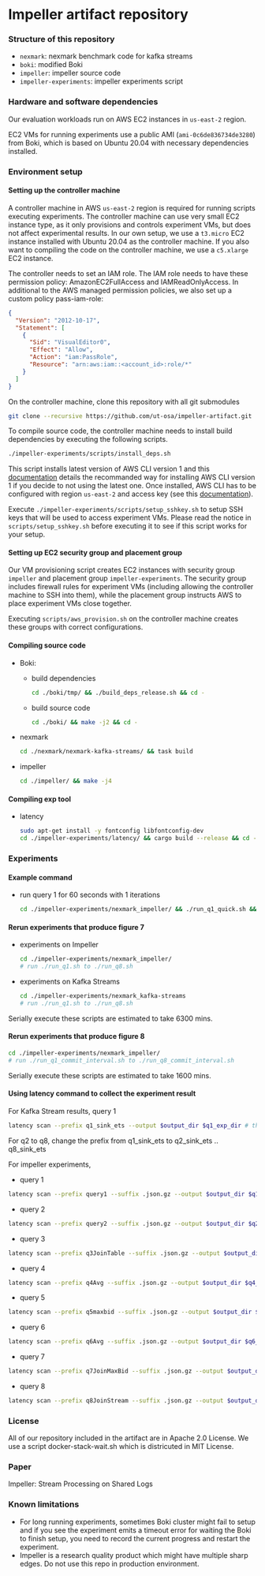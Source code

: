# Impeller artifact repository

### Structure of this repository ###
* `nexmark`: nexmark benchmark code for kafka streams
* `boki`: modified Boki
* `impeller`: impeller source code
* `impeller-experiments`: impeller experiments script

### Hardware and software dependencies ###

Our evaluation workloads run on AWS EC2 instances in `us-east-2` region.

EC2 VMs for running experiments use a public AMI (`ami-0c6de836734de3280`) from Boki,
which is based on Ubuntu 20.04 with necessary dependencies installed.

### Environment setup ###

#### Setting up the controller machine ####

A controller machine in AWS `us-east-2` region is required for running scripts executing experiments.
The controller machine can use very small EC2 instance type, as it only provisions and controls experiment VMs,
but does not affect experimental results.
In our own setup, we use a `t3.micro` EC2 instance installed with Ubuntu 20.04 as the controller machine. If you also
want to compiling the code on the controller machine, we use a `c5.xlarge` EC2 instance.

The controller needs to set an IAM role. The IAM role needs to have these permission policy: AmazonEC2FullAccess and IAMReadOnlyAccess. 
In additional to the AWS managed permission policies, we also set up a custom policy pass-iam-role:
```json
{
  "Version": "2012-10-17",
  "Statement": [
    {
      "Sid": "VisualEditor0",
      "Effect": "Allow",
      "Action": "iam:PassRole",
      "Resource": "arn:aws:iam::<account_id>:role/*"
    }
  ]
}
```

On the controller machine, clone this repository with all git submodules
```bash
git clone --recursive https://github.com/ut-osa/impeller-artifact.git
```

To compile source code, the controller machine needs to install build dependencies by executing the following scripts. 
```bash
./impeller-experiments/scripts/install_deps.sh
```
This script installs latest version of AWS CLI version 1
and this [documentation](https://docs.aws.amazon.com/cli/latest/userguide/install-linux.html)
details the recommanded way for installing AWS CLI version 1 if you decide to not using the latest one.
Once installed, AWS CLI has to be configured with region `us-east-2` and access key
(see this [documentation](https://docs.aws.amazon.com/cli/latest/userguide/cli-configure-quickstart.html)).

Execute `./impeller-experiments/scripts/setup_sshkey.sh` to setup SSH keys that will be used to access experiment VMs.
Please read the notice in `scripts/setup_sshkey.sh` before executing it to see if this script works for your setup.

#### Setting up EC2 security group and placement group ####

Our VM provisioning script creates EC2 instances with security group `impeller` and placement group `impeller-experiments`.
The security group includes firewall rules for experiment VMs (including allowing the controller machine to SSH into them),
while the placement group instructs AWS to place experiment VMs close together.

Executing `scripts/aws_provision.sh` on the controller machine creates these groups with correct configurations.

#### Compiling source code
- Boki: 
  - build dependencies
    ```bash
    cd ./boki/tmp/ && ./build_deps_release.sh && cd -
    ```
  - build source code
    ```bash
    cd ./boki/ && make -j2 && cd -
    ```

- nexmark
  ```bash
  cd ./nexmark/nexmark-kafka-streams/ && task build
  ```

- impeller
  ```bash
  cd ./impeller/ && make -j4
  ```

#### Compiling exp tool
- latency
  ```bash
  sudo apt-get install -y fontconfig libfontconfig-dev
  cd ./impeller-experiments/latency/ && cargo build --release && cd -
  ```

### Experiments ###

#### Example command
- run query 1 for 60 seconds with 1 iterations
  ```bash
  cd ./impeller-experiments/nexmark_impeller/ && ./run_q1_quick.sh && cd -
  ```

#### Rerun experiments that produce figure 7
- experiments on Impeller 
  ```bash
  cd ./impeller-experiments/nexmark_impeller/
  # run ./run_q1.sh to ./run_q8.sh
  ```
- experiments on Kafka Streams
  ```bash
  cd ./impeller-experiments/nexmark_kafka-streams
  # run ./run_q1.sh to ./run_q8.sh
  ```
Serially execute these scripts are estimated to take 6300 mins. 

#### Rerun experiments that produce figure 8
  ```bash
  cd ./impeller-experiments/nexmark_impeller/
  # run ./run_q1_commit_interval.sh to ./run_q8_commit_interval.sh
  ```
Serially execute these scripts are estimated to take 1600 mins. 

#### Using latency command to collect the experiment result
For Kafka Stream results, query 1
```bash
latency scan --prefix q1_sink_ets --output $output_dir $q1_exp_dir # the exp dir is the dir that contains logs
```
For q2 to q8, change the prefix from q1_sink_ets to q2_sink_ets .. q8_sink_ets

For impeller experiments,
- query 1
```bash
latency scan --prefix query1 --suffix .json.gz --output $output_dir $q1_exp_dir
```
- query 2
```bash
latency scan --prefix query2 --suffix .json.gz --output $output_dir $q2_exp_dir
```
- query 3
```bash
latency scan --prefix q3JoinTable --suffix .json.gz --output $output_dir $q3_exp_dir
```
- query 4
```bash
latency scan --prefix q4Avg --suffix .json.gz --output $output_dir $q4_exp_dir
```
- query 5
```bash
latency scan --prefix q5maxbid --suffix .json.gz --output $output_dir $q5_exp_dir
```
- query 6
```bash
latency scan --prefix q6Avg --suffix .json.gz --output $output_dir $q6_exp_dir
```
- query 7
```bash
latency scan --prefix q7JoinMaxBid --suffix .json.gz --output $output_dir $q7_exp_dir
```
- query 8
```bash
latency scan --prefix q8JoinStream --suffix .json.gz --output $output_dir $q8_exp_dir
```

### License ###
All of our repository included in the artifact are in Apache 2.0 License.
We use a script docker-stack-wait.sh which is districuted in MIT License.

### Paper ###
Impeller: Stream Processing on Shared Logs

### Known limitations ###
- For long running experiments, sometimes Boki cluster might fail to setup and if you see the experiment emits a timeout error for waiting the Boki to finish setup, you need to record the current progress and restart the experiment.
- Impeller is a research quality product which might have multiple sharp edges. Do not use this repo in production environment. 
